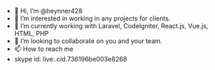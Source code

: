 - 👋 Hi, I’m @heynner428
- 👀 I’m interested in working in any projects for clients.
- 🌱 I’m currently working with Laravel, CodeIgniter, React.js, Vue.js, HTML, PHP
- 💞️ I’m looking to collaborate on you and your team.
- 📫 How to reach me 
- skype id: live:.cid.736196be003e8268

<!---
heynner428/heynner428 is a ✨ special ✨ repository because its `README.md` (this file) appears on your GitHub profile.
You can click the Preview link to take a look at your changes.
--->
